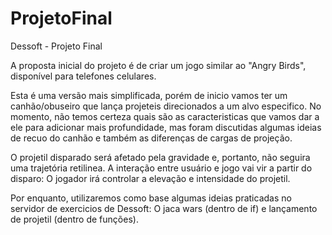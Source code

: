 # ProjetoFinal
Dessoft - Projeto Final

A proposta inicial do projeto é de criar um jogo similar ao "Angry Birds", disponível para telefones celulares.

Esta é uma versão mais simplificada, porém de inicio vamos ter um canhão/obuseiro que lança projeteis direcionados a um alvo especifico. No momento, não temos certeza quais são as caracteristicas que vamos dar a ele para adicionar mais profundidade, mas foram discutidas algumas ideias de recuo do canhão e também as diferenças de cargas de projeção.

O projetil disparado será afetado pela gravidade e, portanto, não seguira uma trajetória retilinea. A interação entre usuário e jogo vai vir a partir do disparo: O jogador irá controlar a elevação e intensidade do projetil. 

Por enquanto, utilizaremos como base algumas ideias praticadas no servidor de exercicios de Dessoft: O jaca wars (dentro de if) e lançamento de projetil (dentro de funções).
